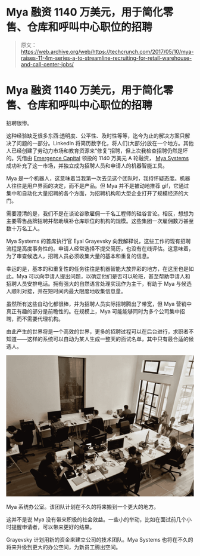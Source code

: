 # Mya 融资 1140 万美元，用于简化零售、仓库和呼叫中心职位的招聘 

> 原文：<https://web.archive.org/web/https://techcrunch.com/2017/05/10/mya-raises-11-4m-series-a-to-streamline-recruiting-for-retail-warehouse-and-call-center-jobs/>

# Mya 融资 1140 万美元，用于简化零售、仓库和呼叫中心职位的招聘

招聘很惨。

这种经验缺乏很多东西:透明度、公平性、及时性等等，迄今为止的解决方案只解决了问题的一部分。LinkedIn 将简历数字化，将人们(大部分)放在一个地方。其他人已经创建了劳动力市场和教育资源来“修复”招聘，但上次我检查招聘仍然是坏的。凭借由 [Emergence Capital](https://web.archive.org/web/20221117160353/http://www.emcap.com/) 领投的 1140 万美元 A 轮融资， [Mya Systems](https://web.archive.org/web/20221117160353/https://trymya.io/) 成功补充了这一市场，并独立成为招聘人员和申请人的机器智能工具。

Mya 是一个机器人，这意味着当我第一次去见这个团队时，我持怀疑态度。机器人往往是用户界面的决定，而不是产品。但 Mya 并不是被动地推荐 gif，它通过集中和自动化大量招聘的各个方面，为招聘机构和大型企业打开了规模经济的大门。

需要澄清的是，我们不是在谈论谷歌雇佣一千名工程师的硅谷言论。相反，想想为主要零售品牌招聘并帮助填补仓库职位的机构的规模。这些集团一次雇佣数万甚至数十万名工人。

Mya Systems 的首席执行官 Eyal Grayevsky 向我解释说，这些工作的现有招聘流程是高度事务性的。申请人经常选择不提交简历，也没有在线评估。这意味着，为了审查候选人，招聘人员必须收集大量的基本和重复的信息。

幸运的是，基本的和重复性的任务往往是机器智能大放异彩的地方，在这里也是如此。Mya 可以向申请人提出问题，以确定他们是否可以轮班，甚至帮助申请人和招聘人员安排电话。拥有强大的自然语言处理实现作为主干，有助于 Mya 与候选人顺利对接，并在短时间内最大限度地收集信息量。

虽然所有这些自动化都很棒，并为招聘人员实际招聘腾出了带宽，但 Mya 营销中真正有趣的部分是前瞻性的。在规模上，Mya 可能能够同时为多个公司集中招聘，而不需要代理机构。

由此产生的世界将是一个高效的世界，更多的招聘过程可以在后台进行，求职者不知道——这样的系统可以自动为某人生成一整天的面试名单，其中只有最合适的候选人。

![](img/6bce3bde390c1f94d43ad62802e311de.png)

Mya 系统办公室。该团队计划在不久的将来搬到一个更大的地方。

这并不是说 Mya 没有带来积极的社会效益。一些小的举动，比如在面试前几个小时提醒申请者，可以带来更好的结果。

Grayevsky 计划用新的资金来建立公司的技术团队。Mya Systems 也将在不久的将来升级到更大的办公空间，为新员工腾出空间。